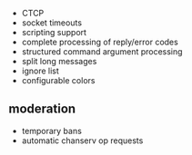 * CTCP
* socket timeouts
* scripting support
* complete processing of reply/error codes
* structured command argument processing
* split long messages
* ignore list
* configurable colors

moderation
----------

* temporary bans
* automatic chanserv op requests
